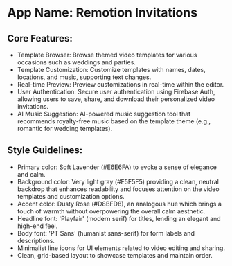 # **App Name**: Remotion Invitations

## Core Features:

- Template Browser: Browse themed video templates for various occasions such as weddings and parties.
- Template Customization: Customize templates with names, dates, locations, and music, supporting text changes.
- Real-time Preview: Preview customizations in real-time within the editor.
- User Authentication: Secure user authentication using Firebase Auth, allowing users to save, share, and download their personalized video invitations.
- AI Music Suggestion: AI-powered music suggestion tool that recommends royalty-free music based on the template theme (e.g., romantic for wedding templates).

## Style Guidelines:

- Primary color: Soft Lavender (#E6E6FA) to evoke a sense of elegance and calm.
- Background color: Very light gray (#F5F5F5) providing a clean, neutral backdrop that enhances readability and focuses attention on the video templates and customization options.
- Accent color: Dusty Rose (#D8BFD8), an analogous hue which brings a touch of warmth without overpowering the overall calm aesthetic.
- Headline font: 'Playfair' (modern serif) for titles, lending an elegant and high-end feel.
- Body font: 'PT Sans' (humanist sans-serif) for form labels and descriptions.
- Minimalist line icons for UI elements related to video editing and sharing.
- Clean, grid-based layout to showcase templates and maintain order.